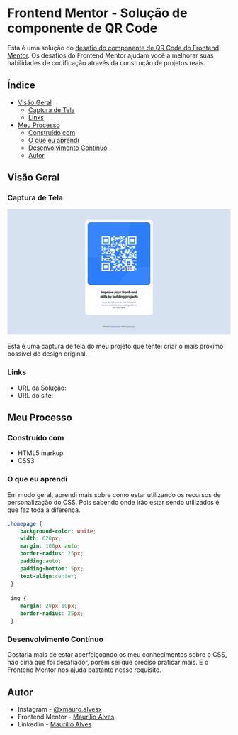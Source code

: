# Frontend Mentor - Solução de componente de QR Code

Esta é uma solução do [desafio do componente de QR Code do Frontend Mentor](https://www.frontendmentor.io/challenges/qr-code-component-iux_sIO_H). Os desafios do Frontend Mentor ajudam você a melhorar suas habilidades de codificação através da construção de projetos reais. 

## Índice

- [Visão Geral](#Visão-Geral)
  - [Captura de Tela](#Captura-de-Tela)
  - [Links](#links)
- [Meu Processo](#Meu-Processo)
  - [Construído com](#Construído-com)
  - [O que eu aprendi](#O-que-eu-aprendi)
  - [Desenvolvimento Contínuo](#Desenvolvimento-Contínuo)
  - [Autor](#autor)

## Visão Geral

### Captura de Tela
![](Captura-de-tela.png)

Esta é uma captura de tela do meu projeto que tentei criar o mais próximo possível do design original.

### Links

- URL da Solução: [](https://your-solution-url.com)
- URL do site: [](https://your-live-site-url.com)

## Meu Processo

### Construído com

- HTML5 markup
- CSS3

### O que eu aprendi

Em modo geral, aprendi mais sobre como estar utilizando os recursos de personalização do CSS. Pois sabendo onde irão estar sendo utilizados é que faz toda a diferença. 

```css
.homepage {
    background-color: white;
    width: 620px;
    margin: 100px auto;
    border-radius: 25px;
    padding:auto;
    padding-bottom: 5px;
    text-align:center;
 }
 
 img {
    margin: 20px 10px;
    border-radius: 25px;
 }
```


### Desenvolvimento Contínuo

Gostaria mais de estar aperfeiçoando os meu conhecimentos sobre o CSS, não diria que foi desafiador, porém sei que preciso praticar mais. E o Frontend Mentor nos ajuda bastante nesse requisito. 

## Autor

- Instagram - [@xmauro.alvesx](https://www.instagram.com/xmauro.alvesx/)
- Frontend Mentor - [Maurílio Alves](https://www.frontendmentor.io/profile/Maurilioalves462)
- Linkedlin - [Maurílio Alves](www.linkedin.com/in/maurílio-alves-889b641a1)